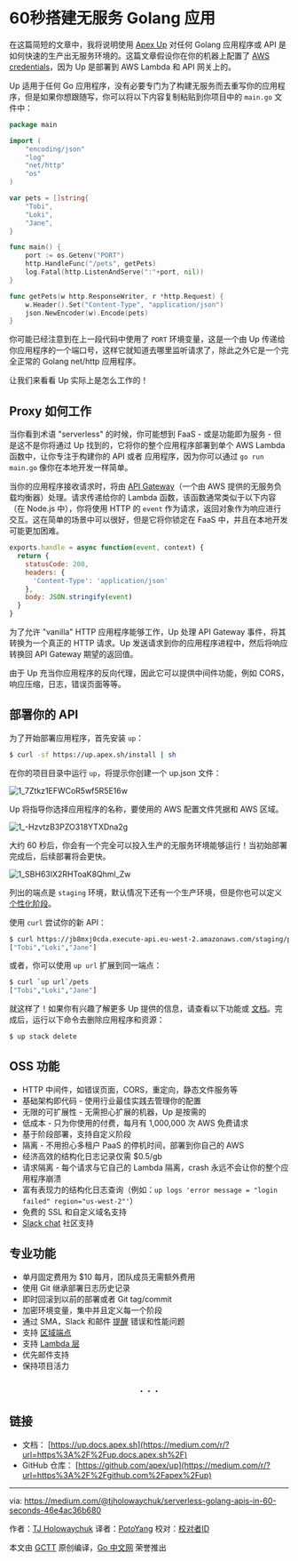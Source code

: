 # 60秒搭建无服务 Golang 应用

在这篇简短的文章中，我将说明使用 [Apex Up](https://medium.com/r/?url=https%3A%2F%2Fgithub.com%2Fapex%2Fup) 对任何 Golang 应用程序或 API 是如何快速的生产出无服务环境的。这篇文章假设你在你的机器上配置了 [AWS credentials](https://medium.com/r/?url=https%3A%2F%2Fdocs.aws.amazon.com%2Fcli%2Flatest%2Fuserguide%2Fcli-chap-configure.html)，因为 Up 是部署到 AWS Lambda 和 API 网关上的。

Up 适用于任何 Go 应用程序，没有必要专门为了构建无服务而去重写你的应用程序，但是如果你想跟随写，你可以将以下内容复制粘贴到你项目中的 `main.go` 文件中：

```go
package main

import (
	"encoding/json"
	"log"
	"net/http"
	"os"
)

var pets = []string{
	"Tobi",
	"Loki",
	"Jane",
}

func main() {
	port := os.Getenv("PORT")
	http.HandleFunc("/pets", getPets)
	log.Fatal(http.ListenAndServe(":"+port, nil))
}

func getPets(w http.ResponseWriter, r *http.Request) {
	w.Header().Set("Content-Type", "application/json")
	json.NewEncoder(w).Encode(pets)
}
```

你可能已经注意到在上一段代码中使用了 `PORT` 环境变量，这是一个由 Up 传递给你应用程序的一个端口号，这样它就知道去哪里监听请求了，除此之外它是一个完全正常的 Golang net/http 应用程序。

让我们来看看 Up 实际上是怎么工作的！

## Proxy 如何工作

当你看到术语 "serverless" 的时候，你可能想到 FaaS - 或是功能即为服务 - 但是这不是你将通过 Up 找到的，它将你的整个应用程序部署到单个 AWS Lambda 函数中，让你专注于构建你的 API 或者 应用程序，因为你可以通过 `go run main.go` 像你在本地开发一样简单。

当你的应用程序接收请求时，将由 [API Gateway](https://medium.com/r/?url=https%3A%2F%2Faws.amazon.com%2Fapi-gateway%2F)（一个由 AWS 提供的无服务负载均衡器）处理。请求传递给你的 Lambda 函数，该函数通常类似于以下内容（在 Node.js 中），你将使用 HTTP 的 `event` 作为请求，返回对象作为响应进行交互。这在简单的场景中可以很好，但是它将你锁定在 FaaS 中，并且在本地开发可能更加困难。

```javascript
exports.handle = async function(event, context) {
  return {
    statusCode: 200,
    headers: {
      'Content-Type': 'application/json'
    },
    body: JSON.stringify(event)
  }
}
```

为了允许 "vanilla" HTTP 应用程序能够工作，Up 处理 API Gateway 事件，将其转换为一个真正的 HTTP 请求。Up 发送请求到你的应用程序进程中，然后将响应转换回 API Gateway 期望的返回值。

由于 Up 充当你应用程序的反向代理，因此它可以提供中间件功能，例如 CORS，响应压缩，日志，错误页面等等。

## 部署你的 API

为了开始部署应用程序，首先安装 `up`：

```bash
$ curl -sf https://up.apex.sh/install | sh
```

在你的项目目录中运行 `up`，将提示你创建一个 up.json 文件：

![1_7Ztkz1EFWCoR5wf5R5E16w](https://raw.githubusercontent.com/studygolang/gctt-images/master/serverless-golang-apps-in-60-seconds/1_7Ztkz1EFWCoR5wf5R5E16w.png)

Up 将指导你选择应用程序的名称，要使用的 AWS 配置文件凭据和 AWS 区域。

![1_-HzvtzB3PZO318YTXDna2g](https://raw.githubusercontent.com/studygolang/gctt-images/master/serverless-golang-apps-in-60-seconds/1_-HzvtzB3PZO318YTXDna2g.png)

大约 60 秒后，你会有一个完全可以投入生产的无服务环境能够运行！当初始部署完成后，后续部署将会更快。

![1_SBH63IX2RHToaK8Qhml_Zw](https://raw.githubusercontent.com/studygolang/gctt-images/master/serverless-golang-apps-in-60-seconds/1_SBH63IX2RHToaK8Qhml_Zw.png)

列出的端点是 `staging` 环境，默认情况下还有一个生产环境，但是你也可以定义 [个性化阶段](https://medium.com/r/?url=https%3A%2F%2Fup.docs.apex.sh%2F%23configuration.stages)。

使用 `curl` 尝试你的新 API：

```bash
$ curl https://jb8mxj0cda.execute-api.eu-west-2.amazonaws.com/staging/pets
["Tobi","Loki","Jane"]
```

或者，你可以使用 `up url` 扩展到同一端点：

```bash
$ curl `up url`/pets
["Tobi","Loki","Jane"]
```

就这样了！如果你有兴趣了解更多 Up 提供的信息，请查看以下功能或 [文档](https://medium.com/r/?url=https%3A%2F%2Fup.docs.apex.sh%2F)。完成后，运行以下命令去删除应用程序和资源：

```bash
$ up stack delete
```

## OSS 功能

- HTTP 中间件，如错误页面，CORS，重定向，静态文件服务等
- 基础架构即代码 - 使用行业最佳实践去管理你的配置
- 无限的可扩展性 - 无需担心扩展的机器，Up 是按需的
- 低成本 - 只为你使用的付费，每月有 1,000,000 次 AWS 免费请求
- 基于阶段部署，支持自定义阶段
- 隔离 - 不用担心多租户 PaaS 的停机时间，部署到你自己的 AWS
- 经济高效的结构化日志记录仅需 $0.5/gb
- 请求隔离 - 每个请求与它自己的 Lambda 隔离，crash 永远不会让你的整个应用程序崩溃
- 富有表现力的结构化日志查询（例如：`up logs 'error message = "login failed" region="us-west-2"'`）
- 免费的 SSL 和自定义域名支持
- [Slack chat](https://medium.com/r/?url=http%3A%2F%2Fchat.apex.sh%2F) 社区支持

## 专业功能

- 单月固定费用为 $10 每月，团队成员无需额外费用
- 使用 Git 继承部署日志历史记录
- 即时回滚到以前的部署或者 Git tag/commit
- 加密环境变量，集中并且定义每一个阶段
- 通过 SMA，Slack 和邮件 [提醒](https://medium.com/r/?url=https%3A%2F%2Fup.docs.apex.sh%2F%23configuration.alerting) 错误和性能问题
- 支持 [区域端点](https://medium.com/r/?url=https%3A%2F%2Faws.amazon.com%2Fabout-aws%2Fwhats-new%2F2017%2F11%2Famazon-api-gateway-supports-regional-api-endpoints%2F)
- 支持 [Lambda 层](https://medium.com/r/?url=https%3A%2F%2Fdocs.aws.amazon.com%2Flambda%2Flatest%2Fdg%2Fconfiguration-layers.html)
- 优先邮件支持
- 保持项目活力

<div style="text-align: center; font-size: 24px; padding: 1px;">. . .</div>

## 链接

- 文档： [https://up.docs.apex.sh](https://medium.com/r/?url=https%3A%2F%2Fup.docs.apex.sh%2F)
- GitHub 仓库： [https://github.com/apex/up](https://medium.com/r/?url=https%3A%2F%2Fgithub.com%2Fapex%2Fup)

---

via: https://medium.com/@tjholowaychuk/serverless-golang-apis-in-60-seconds-46e4ac36b680

作者：[TJ Holowaychuk](https://medium.com/@tjholowaychuk)
译者：[PotoYang](https://github.com/PotoYang)
校对：[校对者ID](https://github.com/校对者ID)

本文由 [GCTT](https://github.com/studygolang/GCTT) 原创编译，[Go 中文网](https://studygolang.com/) 荣誉推出

